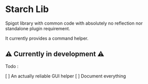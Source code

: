 # Starch Lib
 

Spigot library with common code with absolutely no reflection nor standalone plugin requirement.

It currently provides a command helper.

## ⚠️ Currently in development ⚠️
Todo :

[ ] An actually reliable GUI helper
[ ] Document everything

